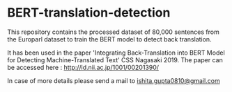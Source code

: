 # BERT-translation-detection

This repository contains the processed dataset of 80,000 sentences from the Europarl dataset to train the BERT model to detect back translation. 

It has been used in the paper 'Integrating Back-Translation into BERT Model for Detecting Machine-Translated Text' CSS Nagasaki 2019.
The paper can be accessed here : http://id.nii.ac.jp/1001/00201390/ 

In case of more details please send a mail to ishita.gupta0810@gmail.com
